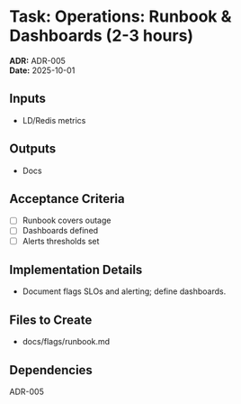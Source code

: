 # Task: Operations: Runbook & Dashboards (2-3 hours)
**ADR:** ADR-005  
**Date:** 2025-10-01

## Inputs
- LD/Redis metrics

## Outputs
- Docs

## Acceptance Criteria
- [ ] Runbook covers outage
- [ ] Dashboards defined
- [ ] Alerts thresholds set

## Implementation Details
- Document flags SLOs and alerting; define dashboards.

## Files to Create
- docs/flags/runbook.md

## Dependencies
ADR-005
